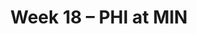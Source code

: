 ---
layout: game
title: Week 18 – PHI at MIN
season: 2008
game_id: 2008_18_PHI_MIN
away_team: PHI
home_team: MIN
---